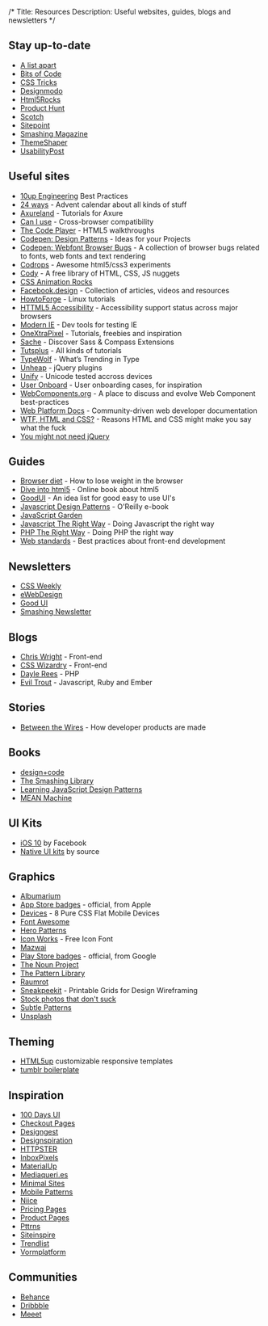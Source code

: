 /*
Title: Resources
Description: Useful websites, guides, blogs and newsletters
*/


## Stay up-to-date

* [A list apart](http://alistapart.com/)
* [Bits of Code](http://bitsofco.de/)
* [CSS Tricks](http://css-tricks.com/)
* [Designmodo](http://designmodo.com/)
* [Html5Rocks](http://html5rocks.com/)
* [Product Hunt](http://www.producthunt.com/)
* [Scotch](http://scotch.io/)
* [Sitepoint](http://www.sitepoint.com/)
* [Smashing Magazine](http://smashingmagazine.com/)
* [ThemeShaper](http://themeshaper.com/)
* [UsabilityPost](http://usabilitypost.com/)


## Useful sites

* [10up Engineering](https://10up.github.io/Engineering-Best-Practices/) Best Practices
* [24 ways](http://24ways.org/) - Advent calendar about all kinds of stuff
* [Axureland](http://axureland.com/) - Tutorials for Axure
* [Can I use](http://caniuse.com/) - Cross-browser compatibility
* [The Code Player](http://thecodeplayer.com/) - HTML5 walkthroughs
* [Codepen: Design Patterns](http://codepen.io/patterns/) - Ideas for your Projects
* [Codepen: Webfont Browser Bugs](http://codepen.io/collection/ijEJq/) - A collection of browser bugs related to fonts, web fonts and text rendering
* [Codrops](http://tympanus.net/codrops/) - Awesome html5/css3 experiments
* [Cody](http://codyhouse.co/) - A free library of HTML, CSS, JS nuggets
* [CSS Animation Rocks](https://cssanimation.rocks/)
* [Facebook.design](http://facebook.design/) - Collection of articles, videos and resources
* [HowtoForge](http://www.howtoforge.com/) - Linux tutorials
* [HTTML5 Accessibility](http://html5accessibility.com/) - Accessibility support status across major browsers
* [Modern IE](http://www.modern.ie/) - Dev tools for testing IE
* [OneXtraPixel](http://www.onextrapixel.com/) - Tutorials, freebies and inspiration
* [Sache](http://www.sache.in/) - Discover Sass & Compass Extensions
* [Tutsplus](http://tutsplus.com/) - All kinds of tutorials
* [TypeWolf](https://www.typewolf.com/) - What’s Trending in Type
* [Unheap](http://unheap.com/) - jQuery plugins
* [Unify](http://unicode.johnholtripley.co.uk/) - Unicode tested accross devices
* [User Onboard](http://www.useronboard.com/) - User onboarding cases, for inspiration
* [WebComponents.org](http://webcomponents.org/) - A place to discuss and evolve Web Component best-practices
* [Web Platform Docs](https://docs.webplatform.org/) - Community-driven web developer documentation
* [WTF, HTML and CSS?](http://wtfhtmlcss.com/) - Reasons HTML and CSS might make you say what the fuck
* [You might not need jQuery](http://youmightnotneedjquery.com/)


## Guides

* [Browser diet](http://browserdiet.com/) - How to lose weight in the browser
* [Dive into html5](http://diveintohtml5.info/) - Online book about html5
* [GoodUI](http://goodui.org/) - An idea list for good easy to use UI's
* [Javascript Design Patterns](http://addyosmani.com/resources/essentialjsdesignpatterns/book/) - O'Reilly e-book
* [JavaScript Garden](http://bonsaiden.github.io/JavaScript-Garden/)
* [Javascript The Right Way](http://jstherightway.org/) - Doing Javascript the right way
* [PHP The Right Way](http://www.phptherightway.com/) - Doing PHP the right way
* [Web standards](http://www.yellowshoe.com.au/standards/) - Best practices about front-end development


## Newsletters

* [CSS Weekly](http://css-weekly.com/)
* [eWebDesign](http://ewebdesign.com/)
* [Good UI](http://www.goodui.org/)
* [Smashing Newsletter](http://www.smashingmagazine.com/the-smashing-newsletter/)


## Blogs

* [Chris Wright](http://chriswrightdesign.com/) - Front-end
* [CSS Wizardry](http://csswizardry.com/) - Front-end
* [Dayle Rees](http://daylerees.com/) - PHP
* [Evil Trout](http://eviltrout.com/) - Javascript, Ruby and Ember


## Stories

* [Between the Wires](https://betweenthewires.org/) - How developer products are made


## Books

* [design+code](http://designcode.io/)
* [The Smashing Library](http://www.smashingmagazine.com/ebooks/)
* [Learning JavaScript Design Patterns](http://addyosmani.com/resources/essentialjsdesignpatterns/book/)
* [MEAN Machine](https://leanpub.com/mean-machine)


## UI Kits

* [iOS 10](http://facebook.design/ios10) by Facebook
* [Native UI kits](https://madebysource.com/uikit/) by source


## Graphics

* [Albumarium](http://albumarium.com/)
* [App Store badges](https://developer.apple.com/app-store/marketing/guidelines/) - official, from Apple
* [Devices](http://marvelapp.github.io/devices.css/) - 8 Pure CSS Flat Mobile Devices
* [Font Awesome](http://fontawesome.io/)
* [Hero Patterns](http://www.heropatterns.com/)
* [Icon Works](http://icon-works.com/) - Free Icon Font
* [Mazwai](http://mazwai.com/)
* [Play Store badges](https://play.google.com/intl/en_us/badges/) - official, from Google
* [The Noun Project](http://thenounproject.com/)
* [The Pattern Library](http://thepatternlibrary.com/)
* [Raumrot](http://www.raumrot.com/)
* [Sneakpeekit](http://sneakpeekit.com/) - Printable Grids for Design Wireframing
* [Stock photos that don't suck](https://medium.com/p/62ae4bcbe01b)
* [Subtle Patterns](http://subtlepatterns.com/)
* [Unsplash](https://unsplash.com/)


## Theming

* [HTML5up](http://html5up.net/) customizable responsive templates
* [tumblr boilerplate](http://www.tumblrboilerplate.com/)


## Inspiration

* [100 Days UI](http://www.100daysui.com/)
* [Checkout Pages](http://www.checkoutpages.xyz/)
* [Designgest](http://designgest.com/)
* [Designspiration](http://designspiration.net/)
* [HTTPSTER](http://httpster.net/)
* [InboxPixels](http://inboxpixels.com/)
* [MaterialUp](http://www.materialup.com/)
* [Mediaqueri.es](http://mediaqueri.es/)
* [Minimal Sites](http://www.minimalsites.com/)
* [Mobile Patterns](http://www.mobile-patterns.com/)
* [Niice](http://niice.co/)
* [Pricing Pages](http://www.pricingpages.xyz/)
* [Product Pages](http://www.productpages.xyz/)
* [Pttrns](http://www.pttrns.com/)
* [Siteinspire](http://siteinspire.com/)
* [Trendlist](http://www.trendlist.org/)
* [Vormplatform](http://www.vormplatform.nl/)


## Communities

* [Behance](https://www.behance.net/)
* [Dribbble](https://dribbble.com/)
* [Meeet](http://meeet.co/)
